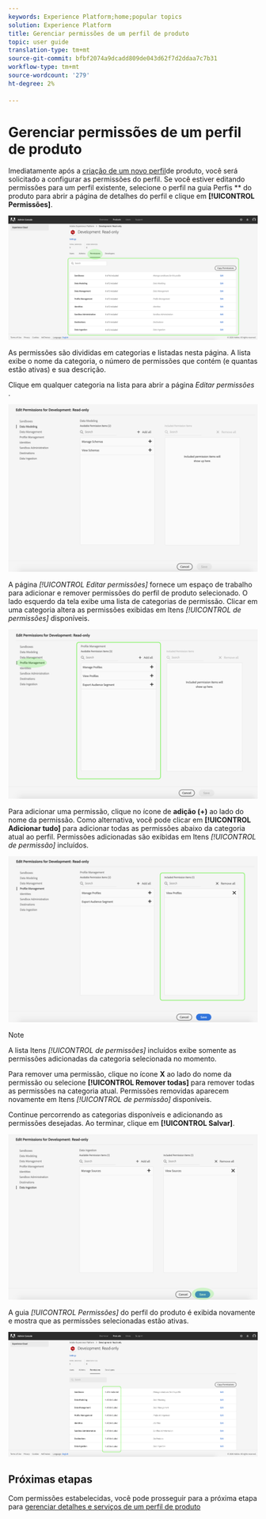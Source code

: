 ```yaml
---
keywords: Experience Platform;home;popular topics
solution: Experience Platform
title: Gerenciar permissões de um perfil de produto
topic: user guide
translation-type: tm+mt
source-git-commit: bfbf2074a9dcadd809de043d62f7d2ddaa7c7b31
workflow-type: tm+mt
source-wordcount: '279'
ht-degree: 2%

---
```



# Gerenciar permissões de um perfil de produto

Imediatamente após a [criação de um novo perfil](#create-a-new-product-profile)de produto, você será solicitado a configurar as permissões do perfil. Se você estiver editando permissões para um perfil existente, selecione o perfil na guia Perfis ** do produto para abrir a página de detalhes do perfil e clique em **[!UICONTROL Permissões]**.

![Permissões de perfil](../images/profile-permissions.png)

As permissões são divididas em categorias e listadas nesta página. A lista exibe o nome da categoria, o número de permissões que contém (e quantas estão ativas) e sua descrição.

Clique em qualquer categoria na lista para abrir a página *Editar permissões* .

![editar permissões](../images/edit-permissions.png)

A página *[!UICONTROL Editar permissões]* fornece um espaço de trabalho para adicionar e remover permissões do perfil de produto selecionado. O lado esquerdo da tela exibe uma lista de categorias de permissão. Clicar em uma categoria altera as permissões exibidas em Itens *[!UICONTROL de permissões]* disponíveis.

![change-permissions-categoria](../images/change-permissions-category.png)

Para adicionar uma permissão, clique no ícone de **adição (+)** ao lado do nome da permissão. Como alternativa, você pode clicar em **[!UICONTROL Adicionar tudo]** para adicionar todas as permissões abaixo da categoria atual ao perfil. Permissões adicionadas são exibidas em Itens *[!UICONTROL de permissão]* incluídos.

![add-permissions](../images/add-permissions.png)

>[!NOTE]
>
>A lista Itens *[!UICONTROL de permissões]* incluídos exibe somente as permissões adicionadas da categoria selecionada no momento.

Para remover uma permissão, clique no ícone **X** ao lado do nome da permissão ou selecione **[!UICONTROL Remover todas]** para remover todas as permissões na categoria atual. Permissões removidas aparecem novamente em Itens *[!UICONTROL de permissão]* disponíveis.

Continue percorrendo as categorias disponíveis e adicionando as permissões desejadas. Ao terminar, clique em **[!UICONTROL Salvar]**.

![permissões-conclusão](../images/permissions-finish.png)

A guia *[!UICONTROL Permissões]* do perfil do produto é exibida novamente e mostra que as permissões selecionadas estão ativas.

![permissões adicionadas](../images/added-permissions.png)

## Próximas etapas

Com permissões estabelecidas, você pode prosseguir para a próxima etapa para [gerenciar detalhes e serviços de um perfil de produto](details-and-services.md)